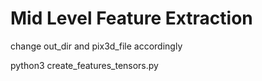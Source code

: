 # Mid Level Feature Extraction 

change out_dir and pix3d_file accordingly


python3 create_features_tensors.py
